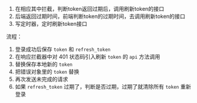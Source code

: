 1. 在相应其中拦截，判断token返回过期后，调用刷新token的接口
2. 后端返回过期时间，前端判断token的过期时间，去调用刷新token的接口
3. 写定时器，定时刷新token接口

流程：
1. 登录成功后保存 `token` 和 `refresh_token`
2. 在响应拦截器中对 $401$ 状态码引入刷新 `token` 的 `api` 方法调用
3. 替换保存本地新的 `token`
4. 把错误对象里的 `token` 替换
5. 再次发送未完成的请求
6. 如果 `refresh_token` 过期了，判断是否过期，过期了就清除所有 `token` 重新登录

